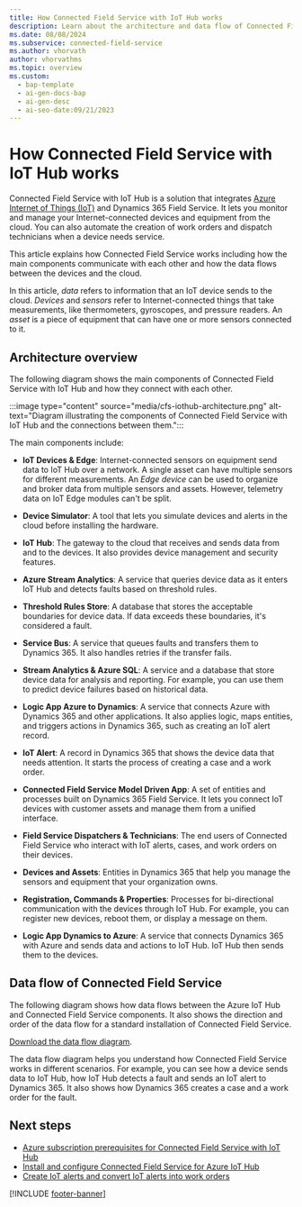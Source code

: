 ```yaml
---
title: How Connected Field Service with IoT Hub works
description: Learn about the architecture and data flow of Connected Field Service with IoT Hub, a solution that combines Azure IoT and Dynamics 365 Field Service.
ms.date: 08/08/2024
ms.subservice: connected-field-service
ms.author: vhorvath
author: vhorvathms
ms.topic: overview
ms.custom:
  - bap-template
  - ai-gen-docs-bap
  - ai-gen-desc
  - ai-seo-date:09/21/2023
---
```


# How Connected Field Service with IoT Hub works

Connected Field Service with IoT Hub is a solution that integrates [Azure Internet of Things (IoT)](/azure/iot) and Dynamics 365 Field Service. It lets you monitor and manage your Internet-connected devices and equipment from the cloud. You can also automate the creation of work orders and dispatch technicians when a device needs service.

This article explains how Connected Field Service works including how the main components communicate with each other and how the data flows between the devices and the cloud.

In this article, *data* refers to information that an IoT device sends to the cloud. *Devices* and *sensors* refer to Internet-connected things that take measurements, like thermometers, gyroscopes, and pressure readers. An *asset* is a piece of equipment that can have one or more sensors connected to it.

## Architecture overview

The following diagram shows the main components of Connected Field Service with IoT Hub and how they connect with each other.

:::image type="content" source="media/cfs-iothub-architecture.png" alt-text="Diagram illustrating the components of Connected Field Service with IoT Hub and the connections between them.":::

The main components include:

- **IoT Devices & Edge**: Internet-connected sensors on equipment send data to IoT Hub over a network. A single asset can have multiple sensors for different measurements. An *Edge device* can be used to organize and broker data from multiple sensors and assets. However, telemetry data on IoT Edge modules can't be split.

- **Device Simulator**: A tool that lets you simulate devices and alerts in the cloud before installing the hardware.

- **IoT Hub**: The gateway to the cloud that receives and sends data from and to the devices. It also provides device management and security features.

- **Azure Stream Analytics**: A service that queries device data as it enters IoT Hub and detects faults based on threshold rules.

- **Threshold Rules Store**: A database that stores the acceptable boundaries for device data. If data exceeds these boundaries, it's considered a fault.

- **Service Bus**: A service that queues faults and transfers them to Dynamics 365. It also handles retries if the transfer fails.

- **Stream Analytics & Azure SQL**: A service and a database that store device data for analysis and reporting. For example, you can use them to predict device failures based on historical data.

- **Logic App Azure to Dynamics**: A service that connects Azure with Dynamics 365 and other applications. It also applies logic, maps entities, and triggers actions in Dynamics 365, such as creating an IoT alert record.

- **IoT Alert**: A record in Dynamics 365 that shows the device data that needs attention. It starts the process of creating a case and a work order.

- **Connected Field Service Model Driven App**: A set of entities and processes built on Dynamics 365 Field Service. It lets you connect IoT devices with customer assets and manage them from a unified interface.

- **Field Service Dispatchers & Technicians**: The end users of Connected Field Service who interact with IoT alerts, cases, and work orders on their devices.

- **Devices and Assets**: Entities in Dynamics 365 that help you manage the sensors and equipment that your organization owns.

- **Registration, Commands & Properties**: Processes for bi-directional communication with the devices through IoT Hub. For example, you can register new devices, reboot them, or display a message on them.

- **Logic App Dynamics to Azure**: A service that connects Dynamics 365 with Azure and sends data and actions to IoT Hub. IoT Hub then sends them to the devices.

## Data flow of Connected Field Service

The following diagram shows how data flows between the Azure IoT Hub and Connected Field Service components. It also shows the direction and order of the data flow for a standard installation of Connected Field Service.

 [Download the data flow diagram](https://download.microsoft.com/download/3/A/7/3A744B76-3E04-49F5-A30B-938400CEB73E/AzureIoTCfsDataFlowDiagram.jpg).

The data flow diagram helps you understand how Connected Field Service works in different scenarios. For example, you can see how a device sends data to IoT Hub, how IoT Hub detects a fault and sends an IoT alert to Dynamics 365. It also shows how Dynamics 365 creates a case and a work order for the fault.

## Next steps

- [Azure subscription prerequisites for Connected Field Service with IoT Hub](cfs-azure-subscription.md)
- [Install and configure Connected Field Service for Azure IoT Hub](installation-setup-iothub.md)
- [Create IoT alerts and convert IoT alerts into work orders](cfs-iot-alerts.md)

[!INCLUDE [footer-banner](../includes/footer-banner.md)]
